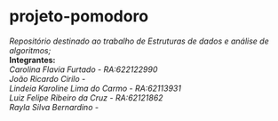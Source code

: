# projeto-pomodoro
*Repositório destinado ao trabalho de Estruturas de dados e análise de algoritmos;*
**<br /> Integrantes:**
*<br /> Carolina Flavia Furtado - RA:622122990*
*<br /> João Ricardo Cirilo -*
*<br /> Lindeia Karoline Lima do Carmo - RA:62113931*
*<br /> Luiz Felipe Ribeiro da Cruz - RA:62121862* 
*<br /> Rayla Silva Bernardino -*
